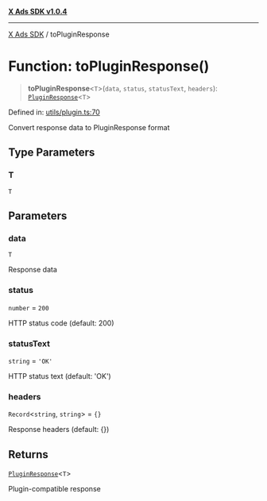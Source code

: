 [**X Ads SDK v1.0.4**](../README.md)

***

[X Ads SDK](../globals.md) / toPluginResponse

# Function: toPluginResponse()

> **toPluginResponse**\<`T`\>(`data`, `status`, `statusText`, `headers`): [`PluginResponse`](../interfaces/PluginResponse.md)\<`T`\>

Defined in: [utils/plugin.ts:70](https://github.com/kage1020/x-ads-sdk/blob/main/src/utils/plugin.ts#L70)

Convert response data to PluginResponse format

## Type Parameters

### T

`T`

## Parameters

### data

`T`

Response data

### status

`number` = `200`

HTTP status code (default: 200)

### statusText

`string` = `'OK'`

HTTP status text (default: 'OK')

### headers

`Record`\<`string`, `string`\> = `{}`

Response headers (default: {})

## Returns

[`PluginResponse`](../interfaces/PluginResponse.md)\<`T`\>

Plugin-compatible response
